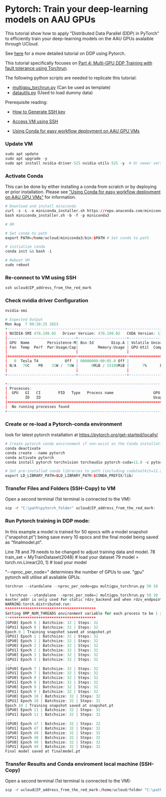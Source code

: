 # Pytorch: Train your deep-learning models on AAU GPUs

This tutorial show how to apply "Distributed Data Parallel (DDP) in PyTorch" to efficiently train your deep-learning models on the AAU GPUs avalaible through UCloud.

See [here](https://pytorch.org/tutorials/beginner/ddp_series_intro.html) for a more detailed tutorial on DDP using Pytorch.

This tutorial specifically focuses on [Part 4: Multi-GPU DDP Training with fault tolerance using Torchrun](https://pytorch.org/tutorials/beginner/ddp_series_fault_tolerance.html). 

The following python scripts are needed to replicate this tutorial: 

- [multigpu_torchrun.py](https://github.com/CBS-HPC/Tutorials/tree/main/AI/multigpu_torchrun.py) (Can be used as template)
- [datautils.py](https://github.com/CBS-HPC/Tutorials/tree/main/AI/datautils.py) (Used to load dummy data)

Prerequisite reading:

- [How to Generate SSH key](/Tutorials/VMs/shh/)

- [Access VM using SSH](/Tutorials/VMs/connectVM/)

- [Using Conda for easy workflow deployment on AAU GPU VMs](/Tutorials/VMs/condaVM/)

### Update VM


```R
sudo apt update
sudo apt upgrade -y 
sudo apt install nvidia-driver-525 nvidia-utils-525 -y  # Or newer version
```

### Activate Conda

This can be done by either installing a conda from scratch or by deploying er prior installation. Please see  ["Using Conda for easy workflow deployment on AAU GPU VMs"](/Tutorials/VMs/condaVM/) for information.


```R
# Download and install miniconda 
curl -s -L -o miniconda_installer.sh https://repo.anaconda.com/miniconda/Miniconda3-latest-Linux-x86_64.sh 
bash miniconda_installer.sh -b -f -p miniconda3

# OR 

# Set conda to path
export PATH=/home/ucloud/miniconda3/bin:$PATH # Set conda to path

# initialize conda
conda init && bash -i

# Reboot VM
sudo reboot
```

### Re-connect to VM using SSH 


```R
ssh ucloud@IP_address_from_the_red_mark
```

### Check nvidia driver Configuration


```R
nvidia-smi

# Expected Output
Mon Aug  7 09:38:25 2023
+-----------------------------------------------------------------------------+
| NVIDIA-SMI 470.199.02   Driver Version: 470.199.02   CUDA Version: 11.4     |
|-------------------------------+----------------------+----------------------+
| GPU  Name        Persistence-M| Bus-Id        Disp.A | Volatile Uncorr. ECC |
| Fan  Temp  Perf  Pwr:Usage/Cap|         Memory-Usage | GPU-Util  Compute M. |
|                               |                      |               MIG M. |
|===============================+======================+======================|
|   0  Tesla T4            Off  | 00000000:00:05.0 Off |                    0 |
| N/A   70C    P0    31W /  70W |      0MiB / 15109MiB |      7%      Default |
|                               |                      |                  N/A |
+-------------------------------+----------------------+----------------------+

+-----------------------------------------------------------------------------+
| Processes:                                                                  |
|  GPU   GI   CI        PID   Type   Process name                  GPU Memory |
|        ID   ID                                                   Usage      |
|=============================================================================|
|  No running processes found                                                 |
+-----------------------------------------------------------------------------+
```

### Create or re-load a Pytorch-conda environment

look for latest pytorch installation at https://pytorch.org/get-started/locally/


```R
# Create pytorch conda environment if non-exist on the Conda installation
conda deactivate
conda create --name pytorch
conda activate pytorch
conda install pytorch torchvision torchaudio pytorch-cuda=11.8 -c pytorch -c nvidia

# Set pre-installed conda libraries to path (including cudatoolkit=11.2 cudnn=8.1.0 )
export LD_LIBRARY_PATH=$LD_LIBRARY_PATH:$CONDA_PREFIX/lib/
```


### Transfer Files and Folders (SSH-Copy) to VM
Open a second terminal (1st terminal is connected to the VM):


```R
scp -r "C:\path\pytorch_folder" ucloud@IP_address_from_the_red_mark:
```

### Run Pytorch training in DDP mode: 

In this example a model is trained for 50 epocs with a model snapshot ("snapshot.pt") being save every 10 epocs and the final model being saved as "finalmodel.pt". 

Line 78 and 79 needs to be changed to adjust training data and model. 
 78   train_set = MyTrainDataset(2048)  # load your dataset
 79   model = torch.nn.Linear(20, 1)  # load your model

 "--nproc_per_node=" determines the number of GPUs to use. "gpu" pytorch will utilise all avaliable GPUs.


```R
torchrun --standalone --nproc_per_node=gpu multigpu_torchrun.py 50 10
```


```R
$ torchrun --standalone --nproc_per_node=2 multigpu_torchrun.py 50 10
master_addr is only used for static rdzv_backend and when rdzv_endpoint is not specified.
WARNING:torch.distributed.run:
*****************************************
Setting OMP_NUM_THREADS environment variable for each process to be 1 in default, to avoid your system being overloaded, please further tune the variable for optimal performance in your application as needed.
*****************************************
[GPU0] Epoch 0 | Batchsize: 32 | Steps: 32
[GPU1] Epoch 0 | Batchsize: 32 | Steps: 32
Epoch 0 | Training snapshot saved at snapshot.pt
[GPU1] Epoch 1 | Batchsize: 32 | Steps: 32
[GPU0] Epoch 1 | Batchsize: 32 | Steps: 32
[GPU0] Epoch 2 | Batchsize: 32 | Steps: 32
[GPU1] Epoch 2 | Batchsize: 32 | Steps: 32
[GPU0] Epoch 3 | Batchsize: 32 | Steps: 32
[GPU1] Epoch 3 | Batchsize: 32 | Steps: 32
...
[GPU0] Epoch 7 | Batchsize: 32 | Steps: 32
[GPU1] Epoch 7 | Batchsize: 32 | Steps: 32
[GPU0] Epoch 8 | Batchsize: 32 | Steps: 32
[GPU1] Epoch 8 | Batchsize: 32 | Steps: 32
[GPU0] Epoch 9 | Batchsize: 32 | Steps: 32
[GPU1] Epoch 9 | Batchsize: 32 | Steps: 32
[GPU0] Epoch 10 | Batchsize: 32 | Steps: 32
[GPU1] Epoch 10 | Batchsize: 32 | Steps: 32
Epoch 10 | Training snapshot saved at snapshot.pt
[GPU0] Epoch 11 | Batchsize: 32 | Steps: 32
[GPU1] Epoch 11 | Batchsize: 32 | Steps: 32
...
[GPU0] Epoch 47 | Batchsize: 32 | Steps: 32
[GPU1] Epoch 47 | Batchsize: 32 | Steps: 32
[GPU0] Epoch 48 | Batchsize: 32 | Steps: 32
[GPU1] Epoch 48 | Batchsize: 32 | Steps: 32
[GPU0] Epoch 49 | Batchsize: 32 | Steps: 32
[GPU1] Epoch 49 | Batchsize: 32 | Steps: 32
Final model saved at finalmodel.pt
```

### Transfer Results and Conda enviroment local machine (SSH-Copy)
Open a second terminal (1st terminal is connected to the VM):


```R
scp -r ucloud@IP_address_from_the_red_mark:/home/ucloud/folder "C:\path-to-folder"
```
